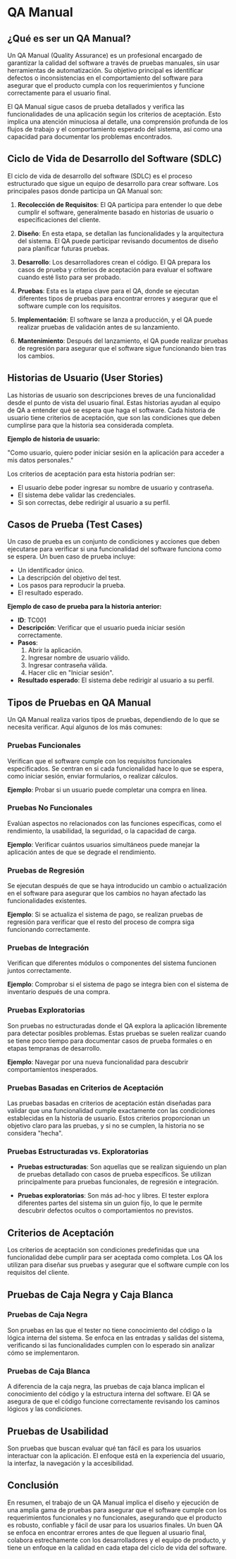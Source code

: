 # QA Manual

## ¿Qué es ser un QA Manual?

Un QA Manual (Quality Assurance) es un profesional encargado de garantizar la calidad del software a través de pruebas manuales, sin usar herramientas de automatización. Su objetivo principal es identificar defectos o inconsistencias en el comportamiento del software para asegurar que el producto cumpla con los requerimientos y funcione correctamente para el usuario final.

El QA Manual sigue casos de prueba detallados y verifica las funcionalidades de una aplicación según los criterios de aceptación. Esto implica una atención minuciosa al detalle, una comprensión profunda de los flujos de trabajo y el comportamiento esperado del sistema, así como una capacidad para documentar los problemas encontrados.

## Ciclo de Vida de Desarrollo del Software (SDLC)

El ciclo de vida de desarrollo del software (SDLC) es el proceso estructurado que sigue un equipo de desarrollo para crear software. Los principales pasos donde participa un QA Manual son:

1. **Recolección de Requisitos**: El QA participa para entender lo que debe cumplir el software, generalmente basado en historias de usuario o especificaciones del cliente.
   
2. **Diseño**: En esta etapa, se detallan las funcionalidades y la arquitectura del sistema. El QA puede participar revisando documentos de diseño para planificar futuras pruebas.
   
3. **Desarrollo**: Los desarrolladores crean el código. El QA prepara los casos de prueba y criterios de aceptación para evaluar el software cuando esté listo para ser probado.
   
4. **Pruebas**: Esta es la etapa clave para el QA, donde se ejecutan diferentes tipos de pruebas para encontrar errores y asegurar que el software cumple con los requisitos.
   
5. **Implementación**: El software se lanza a producción, y el QA puede realizar pruebas de validación antes de su lanzamiento.
   
6. **Mantenimiento**: Después del lanzamiento, el QA puede realizar pruebas de regresión para asegurar que el software sigue funcionando bien tras los cambios.

## Historias de Usuario (User Stories)

Las historias de usuario son descripciones breves de una funcionalidad desde el punto de vista del usuario final. Estas historias ayudan al equipo de QA a entender qué se espera que haga el software. Cada historia de usuario tiene criterios de aceptación, que son las condiciones que deben cumplirse para que la historia sea considerada completa.

**Ejemplo de historia de usuario:**

"Como usuario, quiero poder iniciar sesión en la aplicación para acceder a mis datos personales."

Los criterios de aceptación para esta historia podrían ser:

- El usuario debe poder ingresar su nombre de usuario y contraseña.
- El sistema debe validar las credenciales.
- Si son correctas, debe redirigir al usuario a su perfil.

## Casos de Prueba (Test Cases)

Un caso de prueba es un conjunto de condiciones y acciones que deben ejecutarse para verificar si una funcionalidad del software funciona como se espera. Un buen caso de prueba incluye:

- Un identificador único.
- La descripción del objetivo del test.
- Los pasos para reproducir la prueba.
- El resultado esperado.

**Ejemplo de caso de prueba para la historia anterior:**

- **ID**: TC001
- **Descripción**: Verificar que el usuario pueda iniciar sesión correctamente.
- **Pasos**:
  1. Abrir la aplicación.
  2. Ingresar nombre de usuario válido.
  3. Ingresar contraseña válida.
  4. Hacer clic en "Iniciar sesión".
- **Resultado esperado**: El sistema debe redirigir al usuario a su perfil.

## Tipos de Pruebas en QA Manual

Un QA Manual realiza varios tipos de pruebas, dependiendo de lo que se necesita verificar. Aquí algunos de los más comunes:

### Pruebas Funcionales

Verifican que el software cumple con los requisitos funcionales especificados. Se centran en si cada funcionalidad hace lo que se espera, como iniciar sesión, enviar formularios, o realizar cálculos.

**Ejemplo**: Probar si un usuario puede completar una compra en línea.

### Pruebas No Funcionales

Evalúan aspectos no relacionados con las funciones específicas, como el rendimiento, la usabilidad, la seguridad, o la capacidad de carga.

**Ejemplo**: Verificar cuántos usuarios simultáneos puede manejar la aplicación antes de que se degrade el rendimiento.

### Pruebas de Regresión

Se ejecutan después de que se haya introducido un cambio o actualización en el software para asegurar que los cambios no hayan afectado las funcionalidades existentes.

**Ejemplo**: Si se actualiza el sistema de pago, se realizan pruebas de regresión para verificar que el resto del proceso de compra siga funcionando correctamente.

### Pruebas de Integración

Verifican que diferentes módulos o componentes del sistema funcionen juntos correctamente.

**Ejemplo**: Comprobar si el sistema de pago se integra bien con el sistema de inventario después de una compra.

### Pruebas Exploratorias

Son pruebas no estructuradas donde el QA explora la aplicación libremente para detectar posibles problemas. Estas pruebas se suelen realizar cuando se tiene poco tiempo para documentar casos de prueba formales o en etapas tempranas de desarrollo.

**Ejemplo**: Navegar por una nueva funcionalidad para descubrir comportamientos inesperados.

### Pruebas Basadas en Criterios de Aceptación

Las pruebas basadas en criterios de aceptación están diseñadas para validar que una funcionalidad cumple exactamente con las condiciones establecidas en la historia de usuario. Estos criterios proporcionan un objetivo claro para las pruebas, y si no se cumplen, la historia no se considera "hecha".

### Pruebas Estructuradas vs. Exploratorias

- **Pruebas estructuradas**: Son aquellas que se realizan siguiendo un plan de pruebas detallado con casos de prueba específicos. Se utilizan principalmente para pruebas funcionales, de regresión e integración.

- **Pruebas exploratorias**: Son más ad-hoc y libres. El tester explora diferentes partes del sistema sin un guion fijo, lo que le permite descubrir defectos ocultos o comportamientos no previstos.

## Criterios de Aceptación

Los criterios de aceptación son condiciones predefinidas que una funcionalidad debe cumplir para ser aceptada como completa. Los QA los utilizan para diseñar sus pruebas y asegurar que el software cumple con los requisitos del cliente.

## Pruebas de Caja Negra y Caja Blanca

### Pruebas de Caja Negra

Son pruebas en las que el tester no tiene conocimiento del código o la lógica interna del sistema. Se enfoca en las entradas y salidas del sistema, verificando si las funcionalidades cumplen con lo esperado sin analizar cómo se implementaron.

### Pruebas de Caja Blanca

A diferencia de la caja negra, las pruebas de caja blanca implican el conocimiento del código y la estructura interna del software. El QA se asegura de que el código funcione correctamente revisando los caminos lógicos y las condiciones.

## Pruebas de Usabilidad

Son pruebas que buscan evaluar qué tan fácil es para los usuarios interactuar con la aplicación. El enfoque está en la experiencia del usuario, la interfaz, la navegación y la accesibilidad.

## Conclusión

En resumen, el trabajo de un QA Manual implica el diseño y ejecución de una amplia gama de pruebas para asegurar que el software cumple con los requerimientos funcionales y no funcionales, asegurando que el producto es robusto, confiable y fácil de usar para los usuarios finales. Un buen QA se enfoca en encontrar errores antes de que lleguen al usuario final, colabora estrechamente con los desarrolladores y el equipo de producto, y tiene un enfoque en la calidad en cada etapa del ciclo de vida del software.
